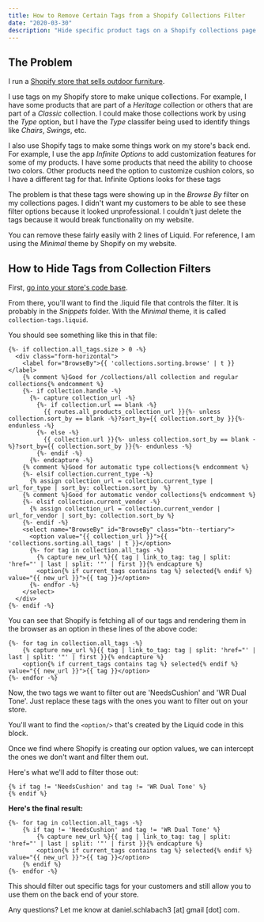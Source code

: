 ```yaml
---
title: How to Remove Certain Tags from a Shopify Collections Filter
date: "2020-03-30"
description: "Hide specific product tags on a Shopify collections page using liquid"
---
```


## The Problem

I run a [Shopify store that sells outdoor furniture](https://monarchpatio.com).

I use tags on my Shopify store to make unique collections. For example, I have some products that are part of a _Heritage_ collection or others that are part of a _Classic_ collection. I could make those collections work by using the _Type_ option, but I have the _Type_ classifer being used to identify things like _Chairs_, _Swings_, etc.

I also use Shopify tags to make some things work on my store's back end. For example, I use the app _Infinite Options_ to add customization features for some of my products. I have some products that need the ability to choose two colors. Other products need the option to customize cushion colors, so I have a different tag for that. Infinite Options looks for these tags

The problem is that these tags were showing up in the _Browse By_ filter on my collections pages. I didn't want my customers to be able to see these filter options because it looked unprofessional. I couldn't just delete the tags because it would break functionality on my website.

You can remove these fairly easily with 2 lines of Liquid. For reference, I am using the _Minimal_ theme by Shopify on my website.

## How to Hide Tags from Collection Filters

First, [go into your store's code base](/how-to-access-shopify-store-code/).

From there, you'll want to find the .liquid file that controls the filter. It is probably in the _Snippets_ folder. With the _Minimal_ theme, it is called `collection-tags.liquid`.

You should see something like this in that file:

```liquid{22-25}
{%- if collection.all_tags.size > 0 -%}
  <div class="form-horizontal">
    <label for="BrowseBy">{{ 'collections.sorting.browse' | t }}</label>
    {% comment %}Good for /collections/all collection and regular collections{% endcomment %}
    {%- if collection.handle -%}
      {%- capture collection_url -%}
        {%- if collection.url == blank -%}
          {{ routes.all_products_collection_url }}{%- unless collection.sort_by == blank -%}?sort_by={{ collection.sort_by }}{%- endunless -%}
        {%- else -%}
          {{ collection.url }}{%- unless collection.sort_by == blank -%}?sort_by={{ collection.sort_by }}{%- endunless -%}
        {%- endif -%}
      {%- endcapture -%}
    {% comment %}Good for automatic type collections{% endcomment %}
    {%- elsif collection.current_type -%}
      {% assign collection_url = collection.current_type | url_for_type | sort_by: collection.sort_by  %}
    {% comment %}Good for automatic vendor collections{% endcomment %}
    {%- elsif collection.current_vendor -%}
      {% assign collection_url = collection.current_vendor | url_for_vendor | sort_by: collection.sort_by %}
    {%- endif -%}
    <select name="BrowseBy" id="BrowseBy" class="btn--tertiary">
      <option value="{{ collection_url }}">{{ 'collections.sorting.all_tags' | t }}</option>
      {%- for tag in collection.all_tags -%}
        {% capture new_url %}{{ tag | link_to_tag: tag | split: 'href="' | last | split: '"' | first }}{% endcapture %}
        <option{% if current_tags contains tag %} selected{% endif %} value="{{ new_url }}">{{ tag }}</option>
      {%- endfor -%}
    </select>
  </div>
{%- endif -%}
```

You can see that Shopify is fetching all of our tags and rendering them in the browser as an option in these lines of the above code:

```liquid
{%- for tag in collection.all_tags -%}
    {% capture new_url %}{{ tag | link_to_tag: tag | split: 'href="' | last | split: '"' | first }}{% endcapture %}
    <option{% if current_tags contains tag %} selected{% endif %} value="{{ new_url }}">{{ tag }}</option>
{%- endfor -%}
```

Now, the two tags we want to filter out are 'NeedsCushion' and 'WR Dual Tone'. Just replace these tags with the ones you want to filter out on your store.

You'll want to find the `<option/>` that's created by the Liquid code in this block.

Once we find where Shopify is creating our option values, we can intercept the ones we don't want and filter them out.

Here's what we'll add to filter those out:

```liquid
{% if tag != 'NeedsCushion' and tag != 'WR Dual Tone' %}
{% endif %}
```

**Here's the final result:**

```liquid{2,5}
{%- for tag in collection.all_tags -%}
    {% if tag != 'NeedsCushion' and tag != 'WR Dual Tone' %}
        {% capture new_url %}{{ tag | link_to_tag: tag | split: 'href="' | last | split: '"' | first }}{% endcapture %}
        <option{% if current_tags contains tag %} selected{% endif %} value="{{ new_url }}">{{ tag }}</option>
    {% endif %}
{%- endfor -%}
```

This should filter out specific tags for your customers and still allow you to use them on the back end of your store.

Any questions? Let me know at daniel.schlabach3 [at] gmail [dot] com.
